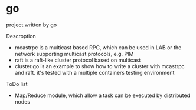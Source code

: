 # go
project written by go

Descroption
- mcastrpc is a multicast based RPC, which can be used in LAB or the network supporting multicast protocols, e.g. PIM
- raft is a raft-like cluster protocol based on multicast
- cluster.go is an example to show how to write a cluster with mcastrpc and raft. it's tested with a multiple containers testing environment

ToDo list
- Map/Reduce module, which allow a task can be executed by distributed nodes
